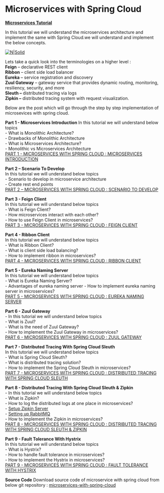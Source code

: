 # Microservices with Spring Cloud

**[Microservices Tutorial](https://onlyfullstack.blogspot.com/p/microservices.html)**

In this tutorial we will understand the microservices architecture and implement the same with Spring Cloud.we will understand and implement the below concepts.

[![N|Solid](https://2.bp.blogspot.com/-_EqHTEDdO78/XMz_14dBJ5I/AAAAAAAAAXY/kwWymfwALo4Tie4aTN-PjJBQWB6ViDqqQCLcBGAs/s1600/Microservices%2BTutorial.jpg)](https://onlyfullstack.blogspot.com/p/microservices.html)

Lets take a quick look into the terminologies on a higher level : <br/>
**Feign**  – declarative REST client <br/>
**Ribbon**  – client side load balancer <br/>
**Eureka** – service registration and discovery <br/>
**Zuul Gateway** –  gateway service that provides dynamic routing, monitoring, resiliency, security, and more <br/>
**Sleuth –** distributed tracing via logs <br/>
**Zipkin –** distributed tracing system with request visualization. <br/>

Below are the post which will go through the step by step implementation of microsevices with spring cloud.

**Part 1 - Microservices Introduction**
In this tutorial we will understand below topics <br/>
    - What is Monolithic Architecture? <br/>
    - Drawbacks of Monolithic Architecture <br/>
    - What is Microservices Architecture? <br/>
    - Monolithic vs Microservices Architecture <br/>
[PART 1 - MICROSERVICES WITH SPRING CLOUD : MICROSERVICES INTRODUCTION](http://onlyfullstack.blogspot.com/2018/07/microservices-with-spring-cloud-part-1.html)

**Part 2 – Scenario To Develop** <br/>
In this tutorial we will understand below topics <br/>
    - Scenario to develop in microservice architecture <br/>
    - Create rest end points <br/>
[PART 2 – MICROSERVICES WITH SPRING CLOUD : SCENARIO TO DEVELOP](https://onlyfullstack.blogspot.com/2018/10/part-2-microservices-scenario-to-develop.html)

**Part 3 - Feign Client** <br/>
In this tutorial we will understand below topics <br/>
    - What is Feign Client? <br/>
    - How microservices interact with each other? <br/>
    - How to use Feign Client in microservices? <br/>
[PART 3 - MICROSERVICES WITH SPRING CLOUD : FEIGN CLIENT](http://onlyfullstack.blogspot.com/2018/09/part-3-microservices-with-feign-client.html)

**Part 4 - Ribbon Client** <br/>
In this tutorial we will understand below topics <br/>
    - What is Ribbon Client? <br/>
    - What is client side load balancing? <br/>
    - How to implement ribbon in microservices? <br/>
[PART 4 - MICROSERVICES WITH SPRING CLOUD : RIBBON CLIENT](http://onlyfullstack.blogspot.com/2018/09/microservices-with-ribbon-client.html)

**Part 5 - Eureka Naming Server** <br/>
In this tutorial we will understand below topics <br/>
    - What is Eureka Naming Server? <br/>
    - Advantages of eureka naming server
    - How to implement eureka naming server in microservices? <br/>
[PART 5 - MICROSERVICES WITH SPRING CLOUD : EUREKA NAMING SERVER](http://onlyfullstack.blogspot.com/2018/09/microservices-with-eureka-naming-server.html)

**Part 6 - Zuul Gateway** <br/>
    - In this tutorial we will understand below topics <br/>
    - What is Zuul? <br/>
    - What is the need of Zuul Gateway? <br/>
    - How to implement the Zuul Gateway in microservices? <br/>
[PART 6 - MICROSERVICES WITH SPRING CLOUD : ZUUL GATEWAY](http://onlyfullstack.blogspot.com/2018/09/microservices-with-zuul-gateway29.html)

**Part 7 - Distributed Tracing With Spring Cloud Sleuth** <br/>
In this tutorial we will understand below topics <br/>
    - What is Spring Cloud Sleuth? <br/>
    - What is distributed tracing solution? <br/>
    - How to implement the Spring Cloud Sleuth in microservices? <br/>
[PART 7 - MICROSERVICES WITH SPRING CLOUD : DISTRIBUTED TRACING WITH SPRING CLOUD SLEUTH](http://onlyfullstack.blogspot.com/2018/09/microservices-with-spring-sleuth.html)

**Part 8 - Distributed Tracing With Spring Cloud Sleuth &amp; Zipkin** <br/>
    - In this tutorial we will understand below topics <br/>
    - What is Zipkin? <br/>
    - How to log the distributed logs at one place in microservices? <br/>
    - [Setup Zipkin Server](http://onlyfullstack.blogspot.com/2018/07/setting-up-zipkin-server.html) <br/>
    - [Setting up RabbitMQ](http://onlyfullstack.blogspot.com/2018/07/setting-up-rabbitmq.html) <br/>
    - How to implement the Zipkin in microservices? <br/>
[PART 8 - MICROSERVICES WITH SPRING CLOUD : DISTRIBUTED TRACING WITH SPRING CLOUD SLEUTH &amp; ZIPKIN](http://onlyfullstack.blogspot.com/2018/09/microservices-with-spring-sleuth-and-zipkin.html)

**Part 9 - Fault Tolerance With Hystrix** <br/>
In this tutorial we will understand below topics <br/>
    - What is Hystrix? <br/>
    - How to handle fault tolerance in microservices? <br/>
    - How to implement the Hystrix in microservices? <br/>
[PART 9 - MICROSERVICES WITH SPRING CLOUD : FAULT TOLERANCE WITH HYSTRIX](http://onlyfullstack.blogspot.com/2018/09/part-9-microservices-with-spring-cloud.html)

**Source Code**
Download source code of microservice with spring cloud from below git repository :
[microservices-with-spring-cloud](https://github.com/onlyfullstack/microservices-with-spring-cloud)
